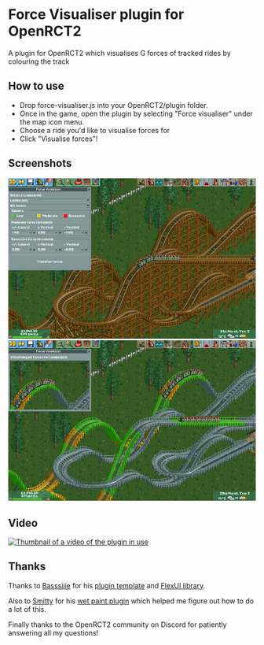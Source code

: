 # Force Visualiser plugin for OpenRCT2

A plugin for OpenRCT2 which visualises G forces of tracked rides by colouring the track

## How to use

- Drop force-visualiser.js into your OpenRCT2/plugin folder.
- Once in the game, open the plugin by selecting "Force visualiser" under the map icon menu.
- Choose a ride you'd like to visualise forces for
- Click "Visualise forces"!

## Screenshots

![A screenshot of the plugin window open, showing the configurable settings](https://github.com/Alfinch/OpenRCT2-Force-Visualiser/blob/main/assets/Screenshot_1.png?raw=true)
![A screenshot of the plugin visualising forces](https://github.com/Alfinch/OpenRCT2-Force-Visualiser/blob/main/assets/Screenshot_2.png?raw=true)

## Video

[![Thumbnail of a video of the plugin in use](https://img.youtube.com/vi/53lJh-LHv_U/0.jpg)](https://www.youtube.com/watch?v=53lJh-LHv_U)

## Thanks

Thanks to [Basssiiie](https://github.com/Basssiiie) for his [plugin template](https://github.com/Basssiiie/OpenRCT2-Simple-Typescript-Template) and [FlexUI library](https://github.com/Basssiiie/OpenRCT2-FlexUI).

Also to [Smitty](https://github.com/ltsSmitty) for his [wet paint plugin](https://github.com/ltsSmitty/Wet-Paint-Plugin) which helped me figure out how to do a lot of this.

Finally thanks to the OpenRCT2 community on Discord for patiently answering all my questions!
